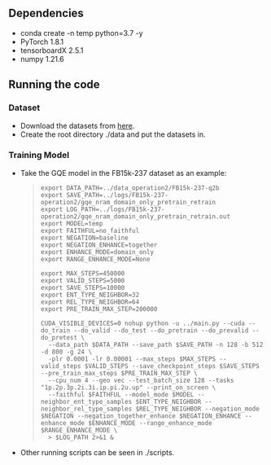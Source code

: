 ## Dependencies

- conda create -n temp python=3.7 -y
- PyTorch 1.8.1
- tensorboardX 2.5.1
- numpy 1.21.6

## Running the code

### Dataset

- Download the datasets from [here](https://drive.google.com/drive/folders/1WExXXYDY-66bu0umOd4WAipZUtR36X-M?usp=sharing).
- Create the root directory ./data and put the datasets in.

### Training Model

- Take the GQE model in the FB15k-237 dataset as an example:

  > ```
  > export DATA_PATH=../data_operation2/FB15k-237-q2b
  > export SAVE_PATH=../logs/FB15k-237-operation2/gqe_nram_domain_only_pretrain_retrain
  > export LOG_PATH=../logs/FB15k-237-operation2/gqe_nram_domain_only_pretrain_retrain.out
  > export MODEL=temp
  > export FAITHFUL=no_faithful
  > export NEGATION=baseline
  > export NEGATION_ENHANCE=together
  > export ENHANCE_MODE=domain_only
  > export RANGE_ENHANCE_MODE=None
  > 
  > export MAX_STEPS=450000
  > export VALID_STEPS=5000
  > export SAVE_STEPS=10000
  > export ENT_TYPE_NEIGHBOR=32
  > export REL_TYPE_NEIGHBOR=64
  > export PRE_TRAIN_MAX_STEP=200000
  > 
  > CUDA_VISIBLE_DEVICES=0 nohup python -u ../main.py --cuda --do_train --do_valid --do_test --do_pretrain --do_prevalid --do_pretest \
  >   --data_path $DATA_PATH --save_path $SAVE_PATH -n 128 -b 512 -d 800 -g 24 \
  >   -plr 0.0001 -lr 0.00001 --max_steps $MAX_STEPS --valid_steps $VALID_STEPS --save_checkpoint_steps $SAVE_STEPS --pre_train_max_steps $PRE_TRAIN_MAX_STEP \
  >   --cpu_num 4 --geo vec --test_batch_size 128 --tasks "1p.2p.3p.2i.3i.ip.pi.2u.up" --print_on_screen \
  >   --faithful $FAITHFUL --model_mode $MODEL --neighbor_ent_type_samples $ENT_TYPE_NEIGHBOR --neighbor_rel_type_samples $REL_TYPE_NEIGHBOR --negation_mode $NEGATION --negation_together_enhance $NEGATION_ENHANCE --enhance_mode $ENHANCE_MODE --range_enhance_mode $RANGE_ENHANCE_MODE \
  >   > $LOG_PATH 2>&1 &
  > ```

- Other running scripts can be seen in ./scripts.
